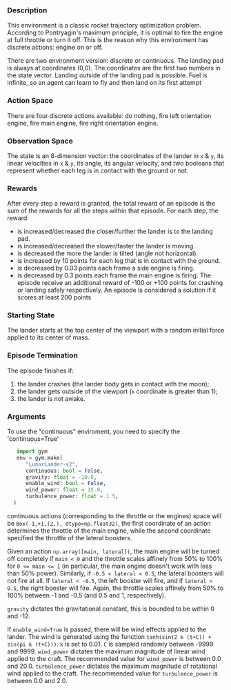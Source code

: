 ### Description

This environment is a classic rocket trajectory optimization problem.
According to Pontryagin's maximum principle, it is optimal to fire the engine at full throttle or turn it off. This is the reason why this environment has discrete actions: engine on or off.

There are two environment version: discrete or continuous.
The landing pad is always at coordinates (0,0). The coordinates are the first two numbers in the state vector.
Landing outside of the landing pad is possible. Fuel is infinite, so an agent can learn to fly and then land on its first attempt


### Action Space
There are four discrete actions available: do nothing, fire left orientation engine, fire main engine, fire right orientation engine.

### Observation Space
The state is an 8-dimension vector: the coordinates of the lander in `x` & `y`, its linear velocities in `x` & `y`, its angle, its angular velocity, and two booleans that represent whether each leg is in contact with the ground or not.

### Rewards
After every step a reward is granted, the total reward of an episode is the sum of the rewards for all the steps within that episode.
For each step, the reward:
- is increased/decreased the closer/further the lander is to the landing pad.
- is increased/decreased the slower/faster the lander is moving.
- is decreased the more the lander is tilted (angle not horizontal).
- is increased by 10 points for each leg that is in contact with the ground.
- is decreased by 0.03 points each frame a side engine is firing.
- is decreased by 0.3 points each frame the main engine is firing.
The episode receive an additional reward of -100 or +100 points for crashing or landing safely respectively. An episode is considered a solution if it scores at least 200 points

### Starting State
The lander starts at the top center of the viewport with a random initial force applied to its center of mass.

### Episode Termination
The episode finishes if:
1) the lander crashes (the lander body gets in contact with the moon);
2) the lander gets outside of the viewport (`x` coordinate is greater than 1);
3) the lander is not awake.


### Arguments
To use the "continuous" enviroment, you need to specify the 'continuous=True'
```python
   import gym
   env = gym.make(
      "LunarLander-v2",
      continuous: bool = False,
      gravity: float = -10.0,
      enable_wind: bool = False,
      wind_power: float = 15.0,
      turbulence_power: float = 1.5,
  )
```
continuous actions (corresponding to the throttle or the engines) space will be `Box(-1,+1,(2,), dtype=np.float32)`, the first coordinate of an action determines the throttle of the main engine, while the second coordinate specified the throttle of the lateral boosters.

Given an action `np.array([main, lateral])`, the main engine will be turned off completely if
`main < 0` and the throttle scales affinely from 50% to 100% for `0 <= main <= 1` (in particular, the
main engine doesn't work  with less than 50% power).
Similarly, if `-0.5 < lateral < 0.5`, the lateral boosters will not fire at all. If `lateral < -0.5`, the left booster will fire, and if `lateral > 0.5`, the right booster will fire. Again, the throttle scales affinely from 50% to 100% between -1 and -0.5 (and 0.5 and 1, respectively).

`gravity` dictates the gravitational constant, this is bounded to be within 0 and -12.

If `enable_wind=True` is passed, there will be wind effects applied to the lander.
The wind is generated using the function `tanh(sin(2 k (t+C)) + sin(pi k (t+C)))`.
`k` is set to 0.01.
`C` is sampled randomly between -9999 and 9999.
`wind_power` dictates the maximum magnitude of linear wind applied to the craft. The recommended value for `wind_power` is between 0.0 and 20.0.
`turbulence_power` dictates the maximum magnitude of rotational wind applied to the craft. The recommended value for `turbulence_power` is between 0.0 and 2.0.
